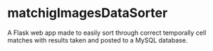 # matchigImagesDataSorter
A Flask web app made to easily sort through correct temporally cell matches with results taken and posted to a MySQL database.
